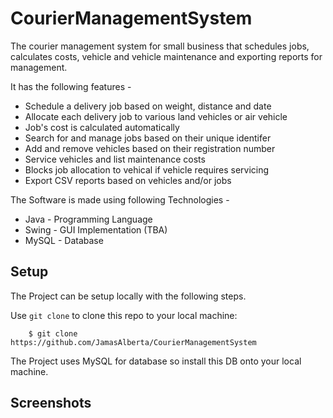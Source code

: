 CourierManagementSystem
===

The courier management system for small business that schedules jobs, calculates costs, vehicle and vehicle maintenance and exporting reports for management.

It has the following features - 

- Schedule a delivery job based on weight, distance and date
- Allocate each delivery job to various land vehicles or air vehicle
- Job's cost is calculated automatically
- Search for and manage jobs based on their unique identifer
- Add and remove vehicles based on their registration number
- Service vehicles and list maintenance costs
- Blocks job allocation to vehical if vehicle requires servicing
- Export CSV reports based on vehicles and/or jobs


The Software is made using following Technologies - 
- Java - Programming Language
- Swing - GUI Implementation (TBA)
- MySQL - Database

## Setup

The Project can be setup locally with the following steps.

Use `git clone` to clone this repo to your local machine:
```
    $ git clone https://github.com/JamasAlberta/CourierManagementSystem
```

The Project uses MySQL for database so install this DB onto your local machine.


## Screenshots

